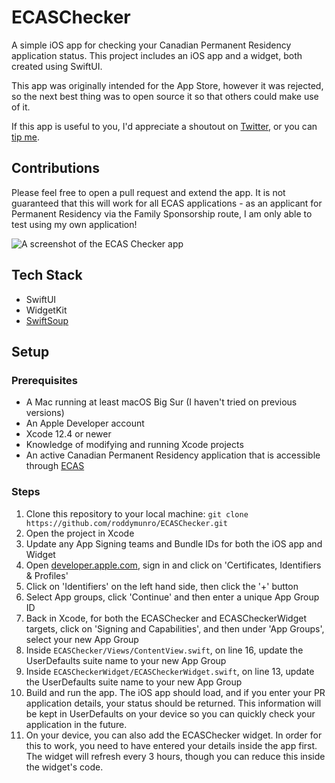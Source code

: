 # ECASChecker
A simple iOS app for checking your Canadian Permanent Residency application status. This project includes an iOS app and a widget, both created using SwiftUI.

This app was originally intended for the App Store, however it was rejected, so the next best thing was to open source it so that others could make use of it.

If this app is useful to you, I'd appreciate a shoutout on [Twitter](https://www.twitter.com/podomunro), or you can [tip me](https://www.paypal.com/paypalme/roddym23).

## Contributions

Please feel free to open a pull request and extend the app. It is not guaranteed that this will work for all ECAS applications - as an applicant for Permanent Residency via the Family Sponsorship route, I am only able to test using my own application!

![A screenshot of the ECAS Checker app](https://mypublicbucket-podomunro.s3.us-east-2.amazonaws.com/github/ecaschecker_readme.jpeg)

## Tech Stack
- SwiftUI
- WidgetKit
- [SwiftSoup](https://github.com/scinfu/SwiftSoup)

## Setup

### Prerequisites
- A Mac running at least macOS Big Sur (I haven't tried on previous versions)
- An Apple Developer account
- Xcode 12.4 or newer
- Knowledge of modifying and running Xcode projects
- An active Canadian Permanent Residency application that is accessible through [ECAS](https://services3.cic.gc.ca/ecas/security.do?app=ecas&lang=en)

### Steps
1. Clone this repository to your local machine: `git clone https://github.com/roddymunro/ECASChecker.git`
2. Open the project in Xcode
3. Update any App Signing teams and Bundle IDs for both the iOS app and Widget
4. Open [developer.apple.com](https://developer.apple.com), sign in and click on 'Certificates, Identifiers & Profiles'
5. Click on 'Identifiers' on the left hand side, then click the '+' button
6. Select App groups, click 'Continue' and then enter a unique App Group ID
7. Back in Xcode, for both the ECASChecker and ECASCheckerWidget targets, click on 'Signing and Capabilities', and then under 'App Groups', select your new App Group
8. Inside `ECASChecker/Views/ContentView.swift`, on line 16, update the UserDefaults suite name to your new App Group
9. Inside `ECASCheckerWidget/ECASCheckerWidget.swift`, on line 13, update the UserDefaults suite name to your new App Group
10. Build and run the app. The iOS app should load, and if you enter your PR application details, your status should be returned. This information will be kept in UserDefaults on your device so you can quickly check your application in the future.
11. On your device, you can also add the ECASChecker widget. In order for this to work, you need to have entered your details inside the app first. The widget will refresh every 3 hours, though you can reduce this inside the widget's code.
